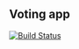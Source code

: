 ## Voting app

[![Build Status](http://34.100.201.228:8080/buildStatus/icon?job=sample_project%2Fsample_build)](http://34.100.201.228:8080/job/sample_project/job/sample_build/)
